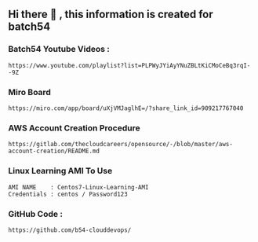## Hi there 👋 , this information is created for batch54

### Batch54 Youtube Videos :

```
https://www.youtube.com/playlist?list=PLPWyJYiAyYNuZBLtKiCMoCeBq3rqI--9Z
```

### Miro Board
```
https://miro.com/app/board/uXjVMJaglhE=/?share_link_id=909217767040
```

### AWS Account Creation Procedure 

```
https://gitlab.com/thecloudcareers/opensource/-/blob/master/aws-account-creation/README.md
```

### Linux Learning AMI To Use

```
AMI NAME    : Centos7-Linux-Learning-AMI
Credentials : centos / Password123 
```

### GitHub Code :
```
https://github.com/b54-clouddevops/
```
